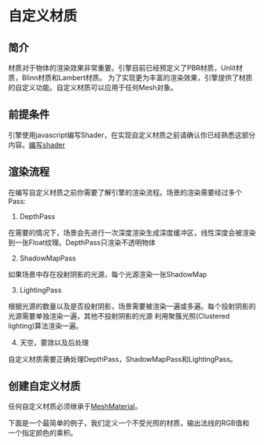 # 自定义材质

## 简介

材质对于物体的渲染效果非常重要。引擎目前已经预定义了PBR材质，Unlit材质，Blinn材质和Lambert材质。
为了实现更为丰富的渲染效果，引擎提供了材质的自定义功能。自定义材质可以应用于任何Mesh对象。

## 前提条件

引擎使用javascript编写Shader，在实现自定义材质之前请确认你已经熟悉这部分内容。[编写shader](zh-cn/shader.md)

## 渲染流程

在编写自定义材质之前你需要了解引擎的渲染流程。场景的渲染需要经过多个Pass:

1. DepthPass

  在需要的情况下，场景会先进行一次深度渲染生成深度缓冲区，线性深度会被渲染到一张Float纹理。DepthPass只渲染不透明物体

2. ShadowMapPass

  如果场景中存在投射阴影的光源，每个光源渲染一张ShadowMap

3. LightingPass

  根据光源的数量以及是否投射阴影，场景需要被渲染一遍或多遍。每个投射阴影的光源需要单独渲染一遍，其他不投射阴影的光源
  利用聚簇光照(Clustered lighting)算法渲染一遍。

4. 天空，雾效以及后处理

自定义材质需要正确处理DepthPass，ShadowMapPass和LightingPass。

## 创建自定义材质

任何自定义材质必须继承于[MeshMaterial](/doc/markdown/./scene.meshmaterial)。

下面是一个最简单的例子，我们定义一个不受光照的材质，输出法线的RGB值和一个指定颜色的乘积。

<div class="showcase" case="tut-39"></div>
